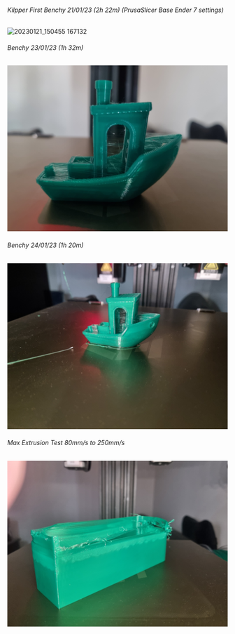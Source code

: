 ###### Kilpper First Benchy 21/01/23 (2h 22m) (PrusaSlicer Base Ender 7 settings) 
![20230121_150455 167132](https://user-images.githubusercontent.com/121613362/213863452-1865b6c5-bf65-48be-adda-00ca4e97676e.jpg)

###### Benchy 23/01/23 (1h 32m)
![pic2](20230123_Benchy_1h32m.jpg)

###### Benchy 24/01/23 (1h 20m)
![pic3](20230124_Benchy_1h20m.jpg)

###### Max Extrusion Test 80mm/s to 250mm/s
![pic4](20230126_extrusion_speed_80-250.jpg)
